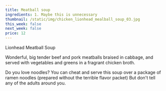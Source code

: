 ```yaml
---
title: Meatball soup
ingredients: 1. Maybe this is unnecessary
thumbnail: /static/img/chicken_lionhead_mealball_soup_03.jpg
this_week: false
next_week: false
price: 12
---
```

Lionhead Meatball Soup

 Wonderful, big tender beef and pork meatballs braised in cabbage, and served with vegetables and greens in a fragrant chicken broth. 

Do you love noodles? You can cheat and serve this soup over a package of ramen noodles (prepared without the terrible flavor packet) But don't tell any of the adults around you.